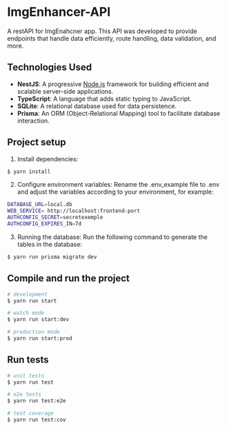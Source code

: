 # ImgEnhancer-API

A restAPI for ImgEnahcner app. This API was developed to provide endpoints that handle data efficiently, route handling, data validation, and more.

## Technologies Used

- **NestJS**: A progressive <a href="http://nodejs.org" target="_blank">Node.js</a> framework for building efficient and scalable server-side applications.
- **TypeScript**: A language that adds static typing to JavaScript.
- **SQLite**: A relational database used for data persistence.
- **Prisma**: An ORM (Object-Relational Mapping) tool to facilitate database interaction.

## Project setup
1. Install dependencies:

```bash
$ yarn install
```
2. Configure environment variables:
Rename the .env_example file to .env and adjust the variables according to your environment, for example:
```bash
DATABASE_URL=local.db
WEB_SERVICE= http://localhost:frontend-port
AUTHCONFIG_SECRET=secretexemple
AUTHCONFIG_EXPIRES_IN=7d
```

3. Running the database:
Run the following command to generate the tables in the database:
```bash
$ yarn run prisma migrate dev
```

## Compile and run the project

```bash
# development
$ yarn run start

# watch mode
$ yarn run start:dev

# production mode
$ yarn run start:prod
```

## Run tests

```bash
# unit tests
$ yarn run test

# e2e tests
$ yarn run test:e2e

# test coverage
$ yarn run test:cov
```


